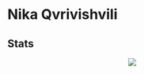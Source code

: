 <div>
    <h1>Nika Qvrivishvili</h1>
    <h2>Stats</h2>
    <div align="center">
            <a href="https://git.io/streak-stats"><img src="https://streak-stats.demolab.com?user=LevanNamicheishvili&theme=tokyonight"/></a>
    </div>
</div>
